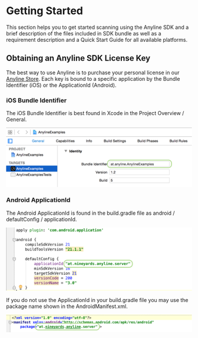 # Getting Started

This section helps you to get started scanning using the Anyline SDK and a brief description of the files included in SDK bundle as well as a requirement description and a Quick Start Guide for all available platforms.

## Obtaining an Anyline SDK License Key

The best way to use Anyline is to purchase your personal license in our [Anyline Store](https://www.anyline.io/store/). Each key is bound to a specific application by the Bundle Identifier (iOS) or the ApplicationId (Android).

### iOS Bundle Identifier
The iOS Bundle Identifier is best found in Xcode in the Project Overview / General.

![BundleIDiOS](images/bundleIDiOS.png)

### Android ApplicationId
The Android ApplicationId is found in the build.gradle file as android / defaultConfig / applicationId.

![BundleIDAndroid](images/bundleIDAndroid.png)

If you do not use the ApplicationId in your build.gradle file you may use the package name shown in the AndroidManifest.xml.

![BundleIdAndroid2](images/bundleIDAndroid2.png)
